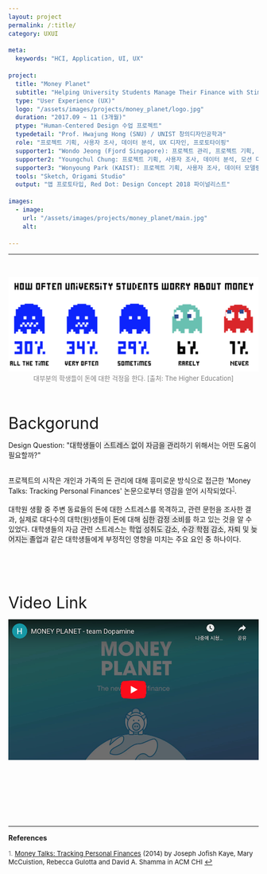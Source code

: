 ```yaml
---
layout: project
permalink: /:title/
category: UXUI

meta:
  keywords: "HCI, Application, UI, UX"

project:
  title: "Money Planet"
  subtitle: "Helping University Students Manage Their Finance with Stimulating Behavior Change"
  type: "User Experience (UX)"
  logo: "/assets/images/projects/money_planet/logo.jpg"
  duration: "2017.09 ~ 11 (3개월)"
  ptype: "Human-Centered Design 수업 프로젝트"
  typedetail: "Prof. Hwajung Hong (SNU) / UNIST 창의디자인공학과"
  role: "프로젝트 기획, 사용자 조사, 데이터 분석, UX 디자인, 프로토타이핑"
  supporter1: "Wondo Jeong (Fjord Singapore): 프로젝트 관리, 프로젝트 기획, 사용자 조사, 데이터 모델링, UI 디자인, 프로토타이핑"
  supporter2: "Youngchul Chung: 프로젝트 기획, 사용자 조사, 데이터 분석, 모션 디자인"
  supporter3: "Wonyoung Park (KAIST): 프로젝트 기획, 사용자 조사, 데이터 모델링, UI 디자인, 프로토타이핑"
  tools: "Sketch, Origami Studio"
  output: "앱 프로토타입, Red Dot: Design Concept 2018 파이널리스트"

images:
  - image:
    url: "/assets/images/projects/money_planet/main.jpg"
    alt:

---
```

---
<br>
<p align="center">
  <img src="/assets/images/projects/money_planet/intro.png">
  <br>
  <font size="2em" color="gray">대부분의 학생들이 돈에 대한 걱정을 한다. [출처: The Higher Education]</font>
</p>
<br><br>

<font size="6em">Backgorund</font>
<br>

Design Question: "<span style="background-color:#EBEBEB">대학생들</span>이 <span style="background-color:#EBEBEB">스트레스 없이</span> <span style="background-color:#EBEBEB">자금을 관리</span>하기 위해서는 어떤 도움이 필요할까?"  
<br>

프로젝트의 시작은 개인과 가족의 돈 관리에 대해 흥미로운 방식으로 접근한 'Money Talks: Tracking Personal Finances' 논문으로부터 영감을 얻어 시작되었다<sup id="R01">[<span style="color:gray">1</span>](#reference_1)</sup>.  
<br>
대학원 생활 중 주변 동료들의 돈에 대한 스트레스를 목격하고, 관련 문헌을 조사한 결과, 실제로 대다수의 대학(원)생들이 <span style="background-color:#EBEBEB">돈</span>에 대해 <span style="background-color:#EBEBEB">심한 감정 소비</span>를 하고 있는 것을 알 수 있었다.
대학생들의 자금 관련 스트레스는 <span style="background-color:#EBEBEB">학업 성취도 감소</span>, <span style="background-color:#EBEBEB">수강 학점 감소</span>, <span style="background-color:#EBEBEB">자퇴</span> 및 <span style="background-color:#EBEBEB">늦어지는 졸업</span>과 같은 대학생들에게 부정적인 영향을 미치는 주요 요인 중 하나이다.
<br><br><br><br><br><br>

<font size="6em">Video Link</font>
<br>

<p align="center">
  <a href="https://youtu.be/WebD6vN2rt8">
  <img src="/assets/images/projects/money_planet/video.png">
  </a>
</p>  
<br><br><br><br><br><br>

---  
**References**  

<a name="reference_1"><font size="2em" color="gray">1.</font></a> [<font size="2em"><u>Money Talks: Tracking Personal Finances</u></font>](https://dl.acm.org/doi/abs/10.1145/2556288.2556975) <font size="2em">(2014) by Joseph Jofish Kaye, Mary McCuistion, Rebecca Gulotta and David A. Shamma in ACM CHI</font> [↩](#R01)  

<br><br><br>

